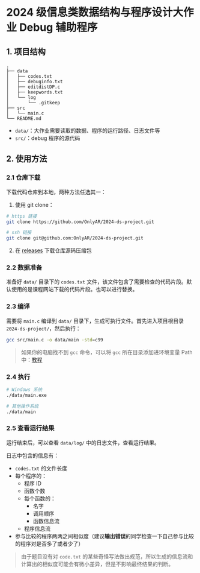 # 2024 级信息类数据结构与程序设计大作业 Debug 辅助程序

## 1. 项目结构

```text
.
├── data
│   ├── codes.txt
│   ├── debuginfo.txt
│   ├── editdistDP.c
│   ├── keepwords.txt
│   └── log
│       └── .gitkeep
├── src
│   └── main.c
└── README.md
```

- `data/`：大作业需要读取的数据、程序的运行路径、日志文件等
- `src/`：debug 程序的源代码

## 2. 使用方法

### 2.1 仓库下载

下载代码仓库到本地，两种方法任选其一：

1. 使用 git clone：

```bash
# https 链接
git clone https://github.com/OnlyAR/2024-ds-project.git

# ssh 链接
git clone git@github.com:OnlyAR/2024-ds-project.git
```

2. 在 [releases](https://github.com/OnlyAR/2024-ds-project/releases) 下载仓库源码压缩包

### 2.2 数据准备

准备好 `data/` 目录下的 `codes.txt` 文件，该文件包含了需要检查的代码片段。默认使用的是课程网站下载的代码片段。也可以进行替换。

### 2.3 编译

需要将 `main.c` 编译到 `data/` 目录下，生成可执行文件。首先进入项目根目录 `2024-ds-project/`，然后执行：

```bash
gcc src/main.c -o data/main -std=c99
```

> 如果你的电脑找不到 `gcc` 命令，可以将 `gcc` 所在目录添加进环境变量 Path 中：[教程](https://blog.csdn.net/weixin_45684731/article/details/132915568)

### 2.4 执行

```bash
# Windows 系统
./data/main.exe

# 其他操作系统
./data/main
```

### 2.5 查看运行结果

运行结束后，可以查看 `data/log/` 中的日志文件，查看运行结果。

日志中包含的信息有：
- `codes.txt` 的文件长度
- 每个程序的：
  - 程序 ID
  - 函数个数
  - 每个函数的：
    - 名字
    - 调用顺序
    - 函数信息流
  - 程序信息流
- 参与比较的程序两两之间相似度（建议**输出错误**的同学检查一下自己参与比较的程序对是否多了或者少了）

> 由于题目没有对 `code.txt` 的某些奇怪写法做出规范，所以生成的信息流和计算出的相似度可能会有微小差异，但是不影响最终结果的判断。